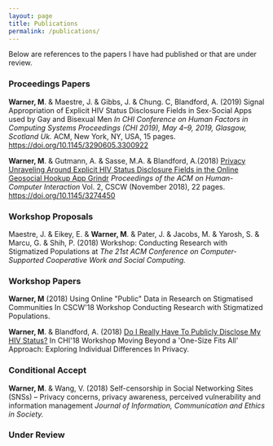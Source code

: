 ```yaml
---
layout: page
title: Publications
permalink: /publications/
---
```


Below are references to the papers I have had published or that are under review. 

### Proceedings Papers

<b>Warner, M</b>. & Maestre, J. & Gibbs, J. & Chung. C, Blandford, A. (2019) Signal Appropriation of Explicit HIV Status Disclosure Fields in Sex-Social Apps used by Gay and Bisexual Men <i>In CHI Conference on Human Factors in Computing Systems Proceedings (CHI 2019), May 4–9, 2019, Glasgow, Scotland Uk. </i>ACM, New York, NY, USA, 15 pages. <a href="https://doi.org/10.1145/3290605.3300922">https://doi.org/10.1145/3290605.3300922</a>

<b>Warner, M</b>. & Gutmann, A. & Sasse, M.A. & Blandford, A.(2018) <a href="http://discovery.ucl.ac.uk/10056127/1/CSCW18_CR_Unraveling_RPS.pdf">Privacy Unraveling Around Explicit HIV Status Disclosure Fields in the Online Geosocial Hookup App Grindr</a> <i>Proceedings of the ACM on
Human-Computer Interaction</i> Vol. 2, CSCW (November 2018), 22 pages. <a href="https://doi.org/10.1145/3274450">https://doi.org/10.1145/3274450</a>

### Workshop Proposals

Maestre, J. & Eikey, E. & <b>Warner, M</b>. & Pater, J. & Jacobs, M. & Yarosh, S. & Marcu, G. & Shih, P. (2018) Workshop: Conducting Research with Stigmatized Populations at <i>The 21st ACM Conference on Computer-Supported Cooperative Work and Social Computing.</i>

### Workshop Papers

<b>Warner, M</b> (2018) Using Online "Public" Data in Research on Stigmatised Communities In CSCW'18 Workshop Conducting Research with Stigmatized Populations.

<b>Warner, M</b>. & Blandford, A. (2018) <a href="https://uclic.ucl.ac.uk/publications/1547209">Do I Really Have To Publicly Disclose My HIV Status?</a> In CHI'18 Workshop Moving Beyond a 'One-Size Fits All' Approach: Exploring Individual Differences In Privacy.

### Conditional Accept

<b>Warner, M</b>. & Wang, V. (2018) Self-censorship in Social Networking Sites (SNSs) – Privacy concerns, privacy awareness, perceived vulnerability and information management <i>Journal of Information, Communication and Ethics in Society.</i>

### Under Review

